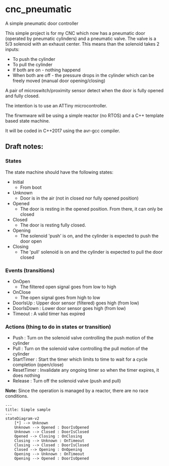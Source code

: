 # cnc_pneumatic
A simple pneumatic door controller

This simple project is for my CNC which now has a pneumatic door (operated by pneumatic cylinders) and a pneumatic valve.
The valve is a 5/3 solenoid with an exhaust center.
This means than the solenoid takes 2 inputs:
- To push the cylinder
- To pull the cylinder
- If both are on - nothing happend
- When both are off - the pressure drops in the cylinder which can be freely moved (manual door opening/closing)

A pair of microswitch/proximity sensor detect when the door is fully opened and fully closed.

The intention is to use an ATTiny microcontroller.

The firwmware will be using a simple reactor (no RTOS) and a C++ template based state machine.

It will be coded in C++2017 using the avr-gcc compiler.

## Draft notes:

### States
The state machine should have the following states:

- Initial
  - From boot
- Unknown
  - Door is in the air (not in closed nor fully opened position)
- Opened
  - The door is resting in the opened position. From there, it can only be closed
- Closed
  - The door is resting fully closed.
- Opening
  - The solenoid 'push' is on, and the cylinder is expected to push the door open
- Closing
  - The 'pull' solenoid is on and the cylinder is expected to pull the door closed

### Events (transitions)

- OnOpen
  - The filtered open signal goes from low to high
- OnClose
  - The open signal goes from high to low
- DoorIsUp : Upper door sensor (filtered) goes high (from low)
- DoorIsDown : Lower door sensor goes high (from low)
- Timeout : A valid timer has expired

### Actions (thing to do in states or transition)

- Push : Turn on the solenoid valve controlling the push motion of the cylinder
- Pull : Turn on the solenoid valve controlling the pull motion of the cylinder
- StartTimer : Start the timer which limits to time to wait for a cycle completion (open/close)
- ResetTimer : Invalidate any ongoing timer so when the timer expires, it does nothing
- Release : Turn off the solenoid valve (push and pull)

**Note:** Since the operation is managed by a reactor, there are no race conditions.

```mermaid
---
title: Simple sample
---
stateDiagram-v2
    [*] --> Unknown
    Unknown --> Opened : DoorIsOpened
    Unknown --> Closed : DoorIsClosed
    Opened --> Closing : OnClosing
    Closing --> Unknown : OnTimeout
    Closing --> Closed : DoorIsClosed
    Closed --> Opening : OnOpening
    Opening --> Unknown : OnTimeout
    Opening --> Opened : DoorIsOpened
```
